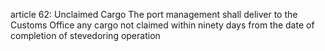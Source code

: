 article 62: Unclaimed Cargo
The port management shall deliver to the Customs Office any cargo not claimed within ninety days from the date of completion of stevedoring operation
<ul>
</ul>